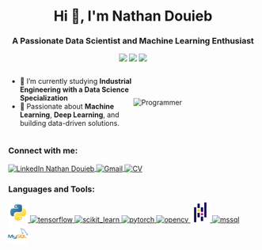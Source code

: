 <h1 align="center">Hi 👋, I'm Nathan Douieb</h1>
<h3 align="center">A Passionate Data Scientist and Machine Learning Enthusiast</h3>

<p align="center">
  <img src="https://img.shields.io/badge/Python-3776AB?style=for-the-badge&logo=python&logoColor=white"/>
  <img src="https://img.shields.io/badge/Machine%20Learning-%2300C49F.svg?style=for-the-badge&logo=mlflow&logoColor=white"/>
  <img src="https://img.shields.io/badge/Deep%20Learning-%23FF6F00.svg?style=for-the-badge&logo=tensorflow&logoColor=white"/>
</p>

<div style="display: flex; justify-content: space-between; align-items: center;">
  <div style="flex: 1;">
    <ul>
      <li>🔭 I’m currently studying <strong>Industrial Engineering with a Data Science Specialization</strong></li>
      <li>🚀 Passionate about <strong>Machine Learning</strong>, <strong>Deep Learning</strong>, and building data-driven solutions.</li>
    </ul>
  </div>
  <div style="flex: 1; display: flex; justify-content: center;">
    <img src="https://cdn.dribbble.com/users/1162077/screenshots/3848914/programmer.gif" alt="Programmer" width="250px"/>
  </div>
</div>

<h3 align="left">Connect with me:</h3>
<p align="left">
  <a href="https://www.linkedin.com/in/nathan-douieb-5122a424b/" target="_blank">
    <img align="center" src="https://img.shields.io/badge/LinkedIn-0A66C2?style=for-the-badge&logo=linkedin&logoColor=white" alt="LinkedIn Nathan Douieb"/>
  </a>
  <a href="mailto:Douiebnathan1999@gmail.com" target="_blank">
    <img align="center" src="https://img.shields.io/badge/Gmail-D14836?style=for-the-badge&logo=gmail&logoColor=white" alt="Gmail"/>
  </a>
  <a href="https://drive.google.com/file/d/1saCpmI8NZNBqDljpIEQzpMjW7KrFJXTX/view?usp=drive_link" target="_blank">
    <img align="center" src="https://img.shields.io/badge/CV-4285F4?style=for-the-badge&logo=google-drive&logoColor=white" alt="CV"/>
  </a>
</p>

<h3 align="left">Languages and Tools:</h3>
<p align="left">
  <a href="https://www.python.org" target="_blank" rel="noreferrer">
    <img src="https://raw.githubusercontent.com/devicons/devicon/master/icons/python/python-original.svg" alt="python" width="40" height="40"/>
  </a> 
  <a href="https://www.tensorflow.org" target="_blank" rel="noreferrer">
    <img src="https://www.vectorlogo.zone/logos/tensorflow/tensorflow-icon.svg" alt="tensorflow" width="40" height="40"/>
  </a>
  <a href="https://scikit-learn.org/" target="_blank" rel="noreferrer">
    <img src="https://upload.wikimedia.org/wikipedia/commons/0/05/Scikit_learn_logo_small.svg" alt="scikit_learn" width="40" height="40"/>
  </a> 
  <a href="https://pytorch.org/" target="_blank" rel="noreferrer">
    <img src="https://www.vectorlogo.zone/logos/pytorch/pytorch-icon.svg" alt="pytorch" width="40" height="40"/>
  </a> 
  <a href="https://opencv.org/" target="_blank" rel="noreferrer">
    <img src="https://www.vectorlogo.zone/logos/opencv/opencv-icon.svg" alt="opencv" width="40" height="40"/>
  </a> 
  <a href="https://pandas.pydata.org/" target="_blank" rel="noreferrer">
    <img src="https://raw.githubusercontent.com/devicons/devicon/2ae2a900d2f041da66e950e4d48052658d850630/icons/pandas/pandas-original.svg" alt="pandas" width="40" height="40"/>
  </a> 
  <a href="https://www.microsoft.com/en-us/sql-server" target="_blank" rel="noreferrer">
    <img src="https://www.svgrepo.com/show/303229/microsoft-sql-server-logo.svg" alt="mssql" width="40" height="40"/>
  </a> 
  <a href="https://www.mysql.com/" target="_blank" rel="noreferrer">
    <img src="https://raw.githubusercontent.com/devicons/devicon/master/icons/mysql/mysql-original-wordmark.svg" alt="mysql" width="40" height="40"/>
  </a> 
</p>
